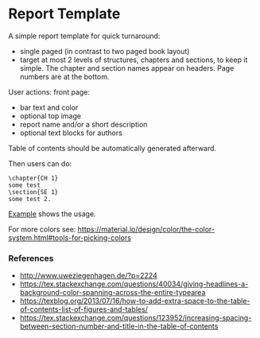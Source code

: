 # Report Template

A simple report template for quick turnaround:
- single paged (in contrast to two paged book layout)
- target at most 2 levels of structures, chapters and sections, to keep it simple.
  The chapter and section names appear on headers. Page numbers are at the bottom.

User actions:
front page:
- bar text and color
- optional top image
- report name and/or a short description
- optional text blocks for authors

Table of contents should be automatically generated afterward.

Then users can do:
```
\chapter{CH 1}
some test
\section{SE 1}
some test 2.
```

[Example](out/simple_report_example.pdf) shows the usage.

For more colors see: https://material.io/design/color/the-color-system.html#tools-for-picking-colors


### References

- http://www.uweziegenhagen.de/?p=2224
- https://tex.stackexchange.com/questions/40034/giving-headlines-a-background-color-spanning-across-the-entire-typearea
- https://texblog.org/2013/07/16/how-to-add-extra-space-to-the-table-of-contents-list-of-figures-and-tables/
- https://tex.stackexchange.com/questions/123952/increasing-spacing-between-section-number-and-title-in-the-table-of-contents

